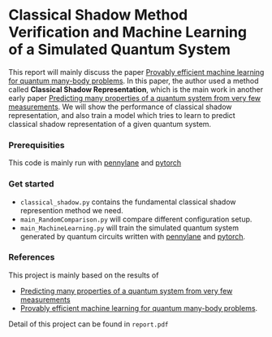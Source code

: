 # Classical Shadow Method Verification and Machine Learning of a Simulated Quantum System
This report will mainly discuss the paper [Provably efficient machine learning for quantum many-body problems](https://www.science.org/doi/10.1126/science.abk3333). In this paper, the author used a method called **Classical Shadow Representation**, which is the main work in another early paper [Predicting many properties of a quantum system from very few measurements](https://www.nature.com/articles/s41567-020-0932-7). We will show the performance of classical shadow representation, and also train a model which tries to learn to predict classical shadow representation of a given quantum system.

### Prerequisities
This code is mainly run with [pennylane](https://pennylane.ai) and [pytorch](https://pytorch.org)

### Get started
- `classical_shadow.py` contains the fundamental classical shadow represention method we need.
- `main_RandomComparison.py` will compare different configuration setup.
- `main_MachineLearning.py` will train the simulated quantum system generated by quantum circuits written with [pennylane](https://pennylane.ai) and [pytorch](https://pytorch.org).

### References
This project is mainly based on the results of 
- [Predicting many properties of a quantum system from very few measurements](https://www.nature.com/articles/s41567-020-0932-7)
- [Provably efficient machine learning for quantum many-body problems](https://www.science.org/doi/10.1126/science.abk3333). 

Detail of this project can be found in `report.pdf`